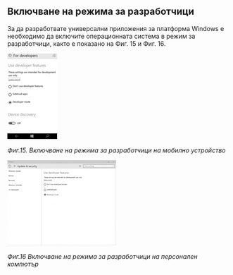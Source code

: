 ## Включване на режима за разработчици

За да разработвате универсални приложения за платформа Windows е необходимо да включите операционната система в режим за разработчици, както е показано на Фиг. 15 и Фиг. 16.

![](/chapter1/15.png)

_Фиг.15. Включване на режима за разработчици на мобилно устройство_

![](/chapter1/16.png)

_Фиг.16 Включване на режима за разработчици на персонален компютър_

